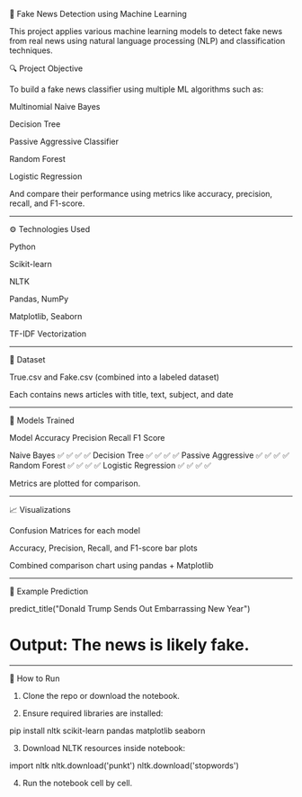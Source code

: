 📰 Fake News Detection using Machine Learning

This project applies various machine learning models to detect fake news from real news using natural language processing (NLP) and classification techniques.

🔍 Project Objective

To build a fake news classifier using multiple ML algorithms such as:

Multinomial Naive Bayes

Decision Tree

Passive Aggressive Classifier

Random Forest

Logistic Regression

And compare their performance using metrics like accuracy, precision, recall, and F1-score.

---

⚙️ Technologies Used

Python

Scikit-learn

NLTK

Pandas, NumPy

Matplotlib, Seaborn

TF-IDF Vectorization

---

📁 Dataset

True.csv and Fake.csv (combined into a labeled dataset)

Each contains news articles with title, text, subject, and date

---

🧠 Models Trained

Model	Accuracy	Precision	Recall	F1 Score

Naive Bayes	✅	✅	✅	✅
Decision Tree	✅	✅	✅	✅
Passive Aggressive	✅	✅	✅	✅
Random Forest	✅	✅	✅	✅
Logistic Regression	✅	✅	✅	✅

Metrics are plotted for comparison.

---

📈 Visualizations

Confusion Matrices for each model

Accuracy, Precision, Recall, and F1-score bar plots

Combined comparison chart using pandas + Matplotlib

---

🧪 Example Prediction

predict_title("Donald Trump Sends Out Embarrassing New Year")
# Output: The news is likely fake.

---

🚀 How to Run

1. Clone the repo or download the notebook.

2. Ensure required libraries are installed:

pip install nltk scikit-learn pandas matplotlib seaborn

3. Download NLTK resources inside notebook:

import nltk
nltk.download('punkt')
nltk.download('stopwords')

4. Run the notebook cell by cell.

